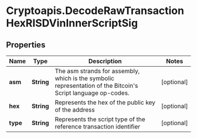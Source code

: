 # Cryptoapis.DecodeRawTransactionHexRISDVinInnerScriptSig

## Properties

Name | Type | Description | Notes
------------ | ------------- | ------------- | -------------
**asm** | **String** | The asm strands for assembly, which is the symbolic representation of the Bitcoin&#39;s Script language op-codes. | [optional] 
**hex** | **String** | Represents the hex of the public key of the address | [optional] 
**type** | **String** | Represents the script type of the reference transaction identifier | [optional] 


